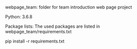 webpage_team: folder for team introduction web page project

Python: 3.6.8

Package lists: The used packages are listed in webpage_team/requirements.txt

pip install -r requirements.txt

